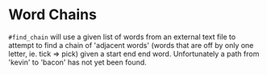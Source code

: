 Word Chains
===========

`#find_chain` will use a given list of words from an external text file to attempt to find a chain of 'adjacent words' (words that are off by only one letter, ie. tick => pick) given a start end end word.
Unfortunately a path from 'kevin' to 'bacon' has not yet been found.
